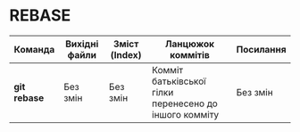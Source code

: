 # REBASE

|Команда|Вихідні файли|Зміст (Index)|Ланцюжок коммітів|Посилання|
|-------|-------------|-------------|-----------------|---------|
|__git rebase__|Без змін|Без змін|Комміт батьківської гілки перенесено до іншого комміту|Без змін|
